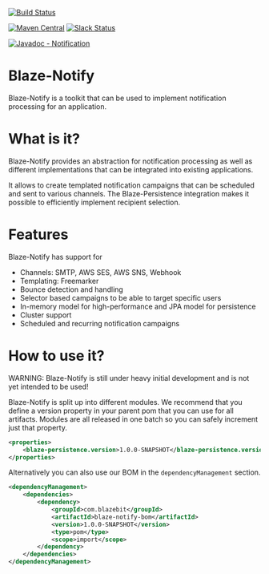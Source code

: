 [![Build Status](https://travis-ci.org/Blazebit/blaze-notify.svg?branch=master)](https://travis-ci.org/Blazebit/blaze-notify)

[![Maven Central](https://maven-badges.herokuapp.com/maven-central/com.blazebit/blaze-notify-notification-impl/badge.svg)](https://maven-badges.herokuapp.com/maven-central/com.blazebit/blaze-notify-notification-impl)
[![Slack Status](https://blazebit.herokuapp.com/badge.svg)](https://blazebit.herokuapp.com)

[![Javadoc - Notification](https://www.javadoc.io/badge/com.blazebit/blaze-notify-notification-api.svg?label=javadoc%20-%20notification-api)](http://www.javadoc.io/doc/com.blazebit/blaze-notify-notification-api)

Blaze-Notify
==========
Blaze-Notify is a toolkit that can be used to implement notification processing for an application.

What is it?
===========

Blaze-Notify provides an abstraction for notification processing as well as different implementations
that can be integrated into existing applications.

It allows to create templated notification campaigns that can be scheduled and sent to various channels.
The Blaze-Persistence integration makes it possible to efficiently implement recipient selection.

Features
==============

Blaze-Notify has support for

* Channels: SMTP, AWS SES, AWS SNS, Webhook
* Templating: Freemarker
* Bounce detection and handling
* Selector based campaigns to be able to target specific users
* In-memory model for high-performance and JPA model for persistence
* Cluster support
* Scheduled and recurring notification campaigns

How to use it?
==============

WARNING: Blaze-Notify is still under heavy initial development and is not yet intended to be used!

Blaze-Notify is split up into different modules. We recommend that you define a version property in your parent pom that you can use for all artifacts. Modules are all released in one batch so you can safely increment just that property. 

```xml
<properties>
    <blaze-persistence.version>1.0.0-SNAPSHOT</blaze-persistence.version>
</properties>
```

Alternatively you can also use our BOM in the `dependencyManagement` section.

```xml
<dependencyManagement>
    <dependencies>
        <dependency>
            <groupId>com.blazebit</groupId>
            <artifactId>blaze-notify-bom</artifactId>
            <version>1.0.0-SNAPSHOT</version>
            <type>pom</type>
            <scope>import</scope>
        </dependency>    
    </dependencies>
</dependencyManagement>
```